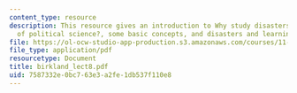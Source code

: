 ```yaml
---
content_type: resource
description: This resource gives an introduction to Why study disasters from the perspective
  of political science?, some basic concepts, and disasters and learning.
file: https://ol-ocw-studio-app-production.s3.amazonaws.com/courses/11-941-disaster-vulnerability-and-resilience-spring-2005/7587332e0bc763e3a2fe1db537f110e8_birkland_lect8.pdf
file_type: application/pdf
resourcetype: Document
title: birkland_lect8.pdf
uid: 7587332e-0bc7-63e3-a2fe-1db537f110e8
---
```

